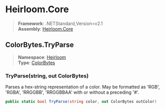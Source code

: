# Heirloom.Core

> **Framework**: .NETStandard,Version=v2.1  
> **Assembly**: [Heirloom.Core][0]  

## ColorBytes.TryParse

> **Namespace**: [Heirloom][0]  
> **Type**: [ColorBytes][1]  

### TryParse(string, out ColorBytes)

Parses a hex-string representation of a color. May be formatted as 'RGB', 'RGBA', 'RRGGBB', 'RRGGBBAA' with or without a preceding '#'.

```cs
public static bool TryParse(string color, out ColorBytes outColor)
```

[0]: ../Heirloom.Core.md
[1]: Heirloom.ColorBytes.md
